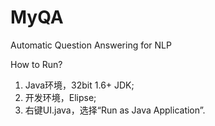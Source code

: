 MyQA
====

Automatic Question Answering for NLP

How to Run?

1. Java环境，32bit 1.6+ JDK;
2. 开发环境，Elipse;
2. 右键UI.java，选择“Run as Java Application”.
